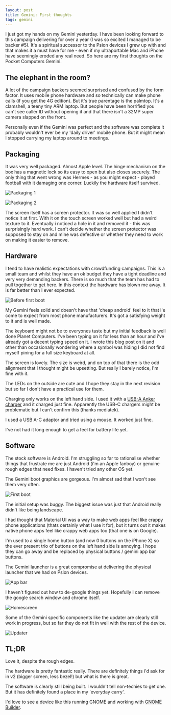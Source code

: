 ```yaml
---
layout: post
title: Gemini: First thoughts
tags: gemini
---
```


I just got my hands on my Gemini yesterday. I have been looking forward to this campaign delivering for over a year (I was so excited I managed to be backer #5). It's a spiritual successor to the Psion devices I grew up with and that makes it a must have for me - even if my ultraportable Mac and iPhone have seemingly eroded any real need. So here are my first thoughts on the Pocket Computers Gemini.


## The elephant in the room?

A lot of the campaign backers seemed surprised and confused by the form factor. It uses mobile phone hardware and so technically can make phone calls (if you get the 4G edition). But it's true parentage is the palmtop. It's a clamshell, a teeny tiny ARM laptop. But people have been horrified you can't see caller ID without opening it and that there isn't a 32MP super camera slapped on the front.

Personally even if the Gemini was perfect and the software was complete it probably wouldn't ever be my 'daily driver' mobile phone. But it might mean I stopped carrying my laptop around to meetings.


## Packaging

It was very well packaged. Almost Apple level. The hinge mechanism on the box has a magnetic lock so its easy to open but also closes securely. The only thing that went wrong was Hermes - as you might expect - played football with it damaging one corner. Luckily the hardware itself survived.

![Packaging 1](/images/posts/gemini-pda/packaging1.jpg)

![Packaging 2](/images/posts/gemini-pda/packaging2.jpg)

The screen itself has a screen protector. It was so well applied I didn't notice it at first. With it on the touch screen worked well but had a weird texture to it. Eventually i noticed a hole in it and removed it - this was surprisingly hard work. I can't decide whether the screen protector was supposed to stay on and mine was defective or whether they need to work on making it easier to remove.


## Hardware

I tend to have realistic expectations with crowdfunding campaigns. This is a small team and whilst they have an ok budget they have a tight deadline and very very demanding backers. There is so much that the team has had to pull together to get here. In this context the hardware has blown me away. It is far better than I ever expected.

![Before first boot](/images/posts/gemini-pda/open_and_off.jpg)

My Gemini feels solid and doesn't have that 'cheap android' feel to it that i'e come to expect from most phone manufacturers. It's got a satisfying weight to it and is well made.

The keyboard might not be to everyones taste but my initial feedback is well done Planet Computers. I've been typing on it for less than an hour and i've already got a decent typing speed on it. I wrote this blog post on it and other than occasionally wondering where a symbol was hiding I did not find myself pining for a full size keyboard at all.

The screen is lovely. The size is weird, and on top of that there is the odd alignment that I thought might be upsetting. But really I barely notice, I'm fine with it.

The LEDs on the outside are cute and I hope they stay in the next revision but so far I don't have a practical use for them.

Charging only works on the left hand side. I used it with a [USB-A Anker charger](https://www.amazon.co.uk/Anker-Charger-PowerPort-Charging-Multi-Port-Black/dp/B00VTI8K9K) and it charged just fine. Apparently the USB-C chargers might be problematic but I can't confirm this (thanks mediatek).

I used a USB A-C adaptor and tried using a mouse. It worked just fine.

I've not had it long enough to get a feel for battery life yet.


## Software

The stock software is Android. I'm struggling so far to rationalise whether things that frustrate me are just Android (i'm an Apple fanboy) or genuine rough edges that need fixes. I haven't tried any other OS yet.

The Gemini boot graphics are gorgeous. I'm almost sad that I won't see them very often.

![First boot](/images/posts/gemini-pda/booting.jpg)

The initial setup was buggy. The biggest issue was just that Android really didn't like being landscape.

I had thought that Material UI was a way to make web apps feel like crappy phone applications (thats certainly what I use it for), but it turns out it makes native phone apps feel like crappy web apps too (that one is on Google).

I'm used to a single home button (and now 0 buttons on the iPhone X) so the ever present trio of buttons on the left hand side is annoying. I hope they can go away and be replaced by physical buttons / gemini app bar buttons.

The Gemini launcher is a great compromise at delivering the physical launcher that we had on Psion devices.

![App bar](/images/posts/gemini-pda/appbar.png)

I haven't figured out how to de-google things yet. Hopefully I can remove the google search window and chrome itself.

![Homescreen](/images/posts/gemini-pda/homescreen.png)

Some of the Gemini specific components like the updater are clearly still work in progress, but so far they do not fit in well with the rest of the device.

![Updater](/images/posts/gemini-pda/update.png)


## TL;DR

Love it, despite the rough edges.

The hardware is pretty fantastic really. There are definitely things i'd ask for in v2 (bigger screen, less bezel!) but what is there is great.

The software is clearly still being built. I wouldn't tell non-techies to get one. But it has definitely found a place in my 'everyday carry'.

I'd love to see a device like this running GNOME and working with [GNOME Builder](https://blogs.gnome.org/chergert/2018/02/18/introducing-deviced/).
